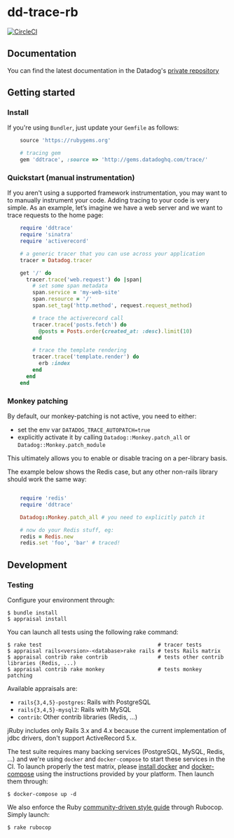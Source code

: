 # dd-trace-rb

[![CircleCI](https://circleci.com/gh/DataDog/dd-trace-rb/tree/master.svg?style=svg&circle-token=b0bd5ef866ec7f7b018f48731bb495f2d1372cc1)](https://circleci.com/gh/DataDog/dd-trace-rb/tree/master)

## Documentation

You can find the latest documentation in the Datadog's [private repository][docs]

[docs]: http://gems.datadoghq.com/trace/docs/

## Getting started

### Install

If you're using ``Bundler``, just update your ``Gemfile`` as follows:

```ruby
    source 'https://rubygems.org'

    # tracing gem
    gem 'ddtrace', :source => 'http://gems.datadoghq.com/trace/'
```

### Quickstart (manual instrumentation)

If you aren't using a supported framework instrumentation, you may want to to manually instrument your code.
Adding tracing to your code is very simple. As an example, let’s imagine we have a web server and we want
to trace requests to the home page:

```ruby
    require 'ddtrace'
    require 'sinatra'
    require 'activerecord'

    # a generic tracer that you can use across your application
    tracer = Datadog.tracer

    get '/' do
      tracer.trace('web.request') do |span|
        # set some span metadata
        span.service = 'my-web-site'
        span.resource = '/'
        span.set_tag('http.method', request.request_method)

        # trace the activerecord call
        tracer.trace('posts.fetch') do
          @posts = Posts.order(created_at: :desc).limit(10)
        end

        # trace the template rendering
        tracer.trace('template.render') do
          erb :index
        end
      end
    end
```

### Monkey patching

By default, our monkey-patching is not active, you need to either:

- set the env var `DATADOG_TRACE_AUTOPATCH=true`
- explicitly activate it by calling `Datadog::Monkey.patch_all` or `Datadog::Monkey.patch_module`

This ultimately allows you to enable or disable tracing on a per-library basis.

The example below shows the Redis case, but any other non-rails library
should work the same way:

```ruby

    require 'redis'
    require 'ddtrace'

    Datadog::Monkey.patch_all # you need to explicitly patch it

    # now do your Redis stuff, eg:
    redis = Redis.new
    redis.set 'foo', 'bar' # traced!
```

## Development

### Testing

Configure your environment through:

    $ bundle install
    $ appraisal install

You can launch all tests using the following rake command:

    $ rake test                                     # tracer tests
    $ appraisal rails<version>-<database>rake rails # tests Rails matrix
    $ appraisal contrib rake contrib                # tests other contrib libraries (Redis, ...)
    $ appraisal contrib rake monkey                 # tests monkey patching

Available appraisals are:

* ``rails{3,4,5}-postgres``: Rails with PostgreSQL
* ``rails{3,4,5}-mysql2``: Rails with MySQL
* ``contrib``: Other contrib libraries (Redis, ...)

jRuby includes only Rails 3.x and 4.x because the current implementation of jdbc drivers, don't support
ActiveRecord 5.x.

The test suite requires many backing services (PostgreSQL, MySQL, Redis, ...) and we're using
``docker`` and ``docker-compose`` to start these services in the CI.
To launch properly the test matrix, please [install docker][2] and [docker-compose][3] using
the instructions provided by your platform. Then launch them through:

    $ docker-compose up -d

We also enforce the Ruby [community-driven style guide][1] through Rubocop. Simply launch:

    $ rake rubocop

[1]: https://github.com/bbatsov/ruby-style-guide
[2]: https://www.docker.com/products/docker
[3]: https://www.docker.com/products/docker-compose
